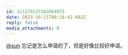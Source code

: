 ```yaml
---
id: 111270127382064973
date: 2023-10-21T00:16:42.682Z
reply: false
media_attachments: 0
---
```


[@sun](https://tot.yt/@sun) 忘记是怎么申请的了，但是好像比较好申请。

